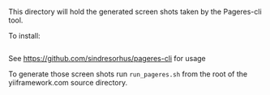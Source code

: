 This directory will hold the generated screen shots taken by the Pageres-cli tool.

To install:
~~~
~~~

See https://github.com/sindresorhus/pageres-cli for usage

To generate those screen shots run `run_pageres.sh` from the root of the yiiframework.com source directory.
